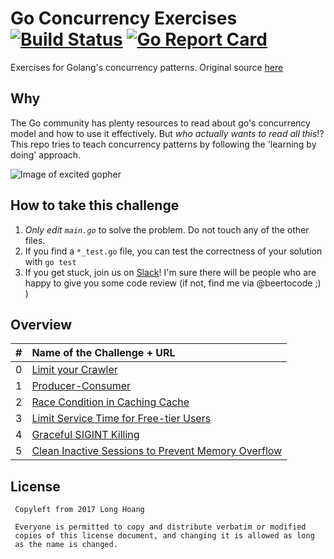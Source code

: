 # Go Concurrency Exercises [![Build Status](https://travis-ci.org/mindworker/go-concurrency-exercises.svg?branch=master)](https://travis-ci.org/mindworker/go-concurrency-exercises) [![Go Report Card](https://goreportcard.com/badge/github.com/mindworker/go-concurrency-exercises)](https://goreportcard.com/report/github.com/mindworker/go-concurrency-exercises)
Exercises for Golang's concurrency patterns. Original source [here](https://github.com/loong/go-concurrency-exercises/blob/master/README.md)

## Why
The Go community has plenty resources to read about go's concurrency model and how to use it effectively. But *who actually wants to read all this*!? This repo tries to teach concurrency patterns by following the 'learning by doing' approach.

![Image of excited gopher](https://golang.org/doc/gopher/pkg.png)

## How to take this challenge
1. *Only edit `main.go`* to solve the problem. Do not touch any of the other files.
2. If you find a `*_test.go` file, you can test the correctness of your solution with `go test`
3. If you get stuck, join us on [Slack](https://gophersinvite.herokuapp.com/)! I'm sure there will be people who are happy to give you some code review (if not, find me via @beertocode ;) )

## Overview
| # | Name of the Challenge + URL           | 
| - |:-------------|
| 0 | [Limit your Crawler](https://github.com/mindworker/go-concurrency-exercises/tree/master/0-limit-crawler) |
| 1 | [Producer-Consumer](https://github.com/mindworker/go-concurrency-exercises/tree/master/1-producer-consumer)  |
| 2 | [Race Condition in Caching Cache](https://github.com/mindworker/go-concurrency-exercises/tree/master/2-race-in-cache#race-condition-in-caching-szenario)  |
| 3 | [Limit Service Time for Free-tier Users](https://github.com/mindworker/go-concurrency-exercises/tree/master/3-limit-service-time)  |
| 4 | [Graceful SIGINT Killing](https://github.com/mindworker/go-concurrency-exercises/tree/master/4-graceful-sigint)  |
| 5 | [Clean Inactive Sessions to Prevent Memory Overflow](https://github.com/mindworker/go-concurrency-exercises/tree/master/5-session-cleaner)  |

## License

```
 Copyleft from 2017 Long Hoang

 Everyone is permitted to copy and distribute verbatim or modified 
 copies of this license document, and changing it is allowed as long 
 as the name is changed.

```